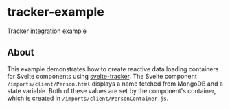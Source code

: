 # tracker-example

Tracker integration example

## About

This example demonstrates how to create reactive data loading containers for Svelte components using [svelte-tracker](https://github.com/meteor-svelte/svelte-tracker).
The Svelte component `/imports/client/Person.html` displays a name fetched from MongoDB and a state variable.
Both of these values are set by the component's container, which is created in `/imports/client/PersonContainer.js`.
